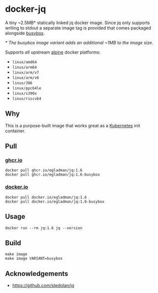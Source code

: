 # docker-jq

A tiny ~2.5MB* statically linked jq docker image. Since jq only supports writing
to stdout a separate image tag is provided that comes packaged alongside
[busybox](https://busybox.net/).

*\* The busybox image variant adds an additional ~1MB to the image size.*

Supports *all* upstream [alpine](https://www.alpinelinux.org/) docker platforms:

- `linux/amd64`
- `linux/arm64`
- `linux/arm/v7`
- `linux/arm/v6`
- `linux/386`
- `linux/ppc64le`
- `linux/s390x`
- `linux/riscv64`

## Why

This is a purpose-built image that works great as a [Kubernetes](https://kubernetes.io/) init container.

## Pull

### [ghcr.io](https://github.com/egladman/docker-jq/pkgs/container/jq)

```
docker pull ghcr.io/egladman/jq:1.6
docker pull ghcr.io/egladman/jq:1.6-busybox
```

### [docker.io](https://hub.docker.com/r/egladman/jq)

```
docker pull docker.io/egladman/jq:1.6
docker pull docker.io/egladman/jq:1.6-busybox
```

## Usage

```
docker run --rm jq:1.6 jq --version
```

## Build

```
make image
make image VARIANT=busybox
```

## Acknowledgements

- https://github.com/stedolan/jq
